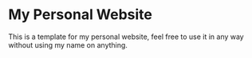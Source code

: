# My Personal Website

This is a template for my personal website, feel free to use it in any way without using my name on anything.
